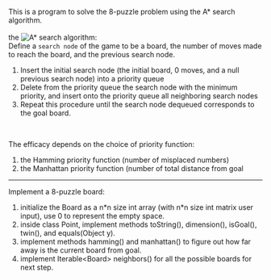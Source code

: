 This is a program to solve the 8-puzzle problem using the A* search algorithm.\
\
the ![A* search algorithm](https://en.wikipedia.org/wiki/A*_search_algorithm): \
Define a `search node` of the game to be a board, the number of moves made to reach the board, and the previous search node. 
1. Insert the initial search node (the initial board, 0 moves, and a null previous search node) into a priority queue
2. Delete from the priority queue the search node with the minimum priority, and insert onto the priority queue all neighboring search nodes
3. Repeat this procedure until the search node dequeued corresponds to the goal board.

<br>

The efficacy depends on the choice of priority function:
1. the Hamming priority function (number of misplaced numbers)
2. the Manhattan priority function (number of total distance from goal
<hr>

Implement a 8-puzzle board: 
1. initialize the Board as a n\*n size int array (with n\*n size int matrix user input), use 0 to represent the empty space.
2. inside class Point, implement methods toString(), dimension(), isGoal(), twin(), and equals(Object y).
3. implement methods hamming() and  manhattan() to figure out how far away is the current board from goal.
4. implement Iterable\<Board> neighbors() for all the possible boards for next step.
